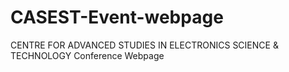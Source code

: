 # CASEST-Event-webpage
CENTRE FOR ADVANCED STUDIES IN ELECTRONICS SCIENCE &amp; TECHNOLOGY Conference Webpage
